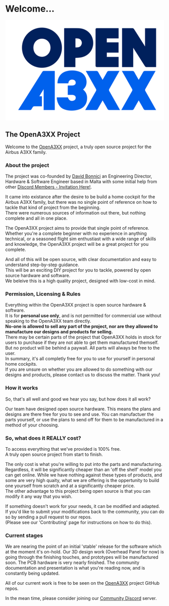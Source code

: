 # Welcome...

[![](https://github.com/OpenA3XX/opena3xx.site/blob/main/assets/images/OPENA3XX%20logo%20RGB.png?raw=true)](https://docs.opena3xx.dev)

## The OpenA3XX Project

Welcome to the [OpenA3XX](https://github.com/OpenA3XX) project, a truly open source project for the Airbus A3XX family.

### About the project



The project was co-founded by [David Bonnici](https://www.linkedin.com/in/david-bonnici/) an Engineering Director, Hardware & Software Engineer based in Malta with some initial help from other [Discord Members - Invitation Here!](https://discord.gg/Sm9VzrRuDP).

It came into existance after the desire to be build a home cockpit for the Airbus A3XX family, but there was no single point of reference on how to tackle that kind of project from the beginning.  
There were numerous sources of information out there, but nothing complete and all in one place.

The OpenA3XX project aims to provide that single point of reference. Whether you're a complete beginner with no experience in anything technical, or a seasoned flight sim enthustiast with a wide range of skills and knowledge, the OpenA3XX project will be a great project for you complete.

And all of this will be open source, with clear documentation and easy to understand step-by-step guidance.  
This will be an exciting DIY project for you to tackle, powered by open source hardware and software.  
We beleive this is a high quality project, designed with low-cost in mind.

### Permission, Licensing & Rules

Everything within the OpenA3XX project is open source hardware & software.  
It is for **personal use only**, and is not permitted for commercial use without speaking to the OpenA3XX team directly.  
**No-one is allowed to sell any part of the project, nor are they allowed to manufacture our designs and products for selling.**  
There may be certain parts of the project that OpenA3XX holds in stock for users to purchase if they are not able to get them manufactured themself. But no product will be behind a paywall. All parts will always be free to the user.   
In summary, it's all completly free for you to use for yourself in personal home cockpits.  
If you are unsure on whether you are allowed to do something with our designs and products, please contact us to discuss the matter. Thank you!

### How it works

So, that's all well and good we hear you say, but how does it all work?

Our team have designed open source hardware. This means the plans and designs are there free for you to see and use. You can manufactuer the parts yourself, or use the plans to send off for them to be manufactured in a method of your choosing.

### So, what does it REALLY cost?

To access everything that we've provided is 100% free.  
A truly open source project from start to finish.

The only cost is what you're willing to put into the parts and manufacturing.  
Regardless, it will be significantly cheaper than an 'off the shelf' model you can get online. While we have nothing against these types of products, and some are very high quaity, what we are offering is the oppertunity to build one yourself from scratch and at a significantly cheaper price.  
The other advantage to this project being open source is that you can modify it any way that you wish.

If something doesn't work for your needs, it can be modified and adapted.  
If you'd like to submit your modifications back to the community, you can do so by sending a pull request to our repos.  
\(Please see our 'Contributing' page for instructions on how to do this\).

### Current stages

We are nearing the point of an initial 'stable' release for the software which at the moment it's on-hold.
Our 3D design work (Overhead Panel for now) is going through the finishing touches, and prototypes will be manufactured soon. The PCB hardware is very nearly finished.
The community documentation and presentation is what you're reading now, and is constantly being updated.

All of our current work is free to be seen on the [OpenA3XX](https://github.com/OpenA3XX) project GitHub repos.

In the mean time, please consider joining our [Community Discord](https://discord.gg/Sm9VzrRuDP) server.

